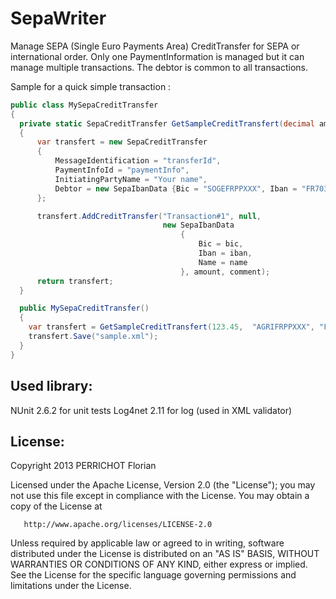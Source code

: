 SepaWriter
===

Manage SEPA (Single Euro Payments Area) CreditTransfer for SEPA or international order.
Only one PaymentInformation is managed but it can manage multiple transactions. The debtor is common to all transactions.


Sample for a quick simple transaction :
```csharp
public class MySepaCreditTransfer
{
  private static SepaCreditTransfer GetSampleCreditTransfert(decimal amount, string bic, string iban, string name, string comment)
  {
      var transfert = new SepaCreditTransfer
      {
          MessageIdentification = "transferId",
          PaymentInfoId = "paymentInfo",
          InitiatingPartyName = "Your name",
          Debtor = new SepaIbanData {Bic = "SOGEFRPPXXX", Iban = "FR7030002005500000157845Z02", Name = "My Corp"} // Your bank data
      };

      transfert.AddCreditTransfer("Transaction#1", null,
                                  new SepaIbanData
                                      {
                                          Bic = bic,
                                          Iban = iban,
                                          Name = name
                                      }, amount, comment);
      return transfert;
  }

  public MySepaCreditTransfer()
  {
    var transfert = GetSampleCreditTransfert(123.45,  "AGRIFRPPXXX", "FR1420041010050500013M02606", "THEIR_NAME", "Payment sample");
    transfert.Save("sample.xml");
  }
}
```

Used library:
---
NUnit 2.6.2 for unit tests
Log4net 2.11 for log (used in XML validator)


License:
---
Copyright 2013 PERRICHOT Florian

   Licensed under the Apache License, Version 2.0 (the "License");
   you may not use this file except in compliance with the License.
   You may obtain a copy of the License at

       http://www.apache.org/licenses/LICENSE-2.0

   Unless required by applicable law or agreed to in writing, software
   distributed under the License is distributed on an "AS IS" BASIS,
   WITHOUT WARRANTIES OR CONDITIONS OF ANY KIND, either express or implied.
   See the License for the specific language governing permissions and
   limitations under the License.

